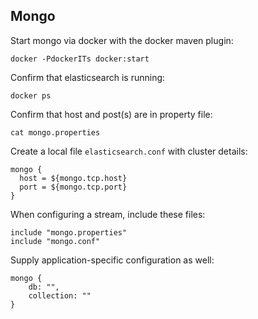 ## Mongo

Start mongo via docker with the docker maven plugin:

    docker -PdockerITs docker:start 

Confirm that elasticsearch is running:

    docker ps
  
Confirm that host and post(s) are in property file:
  
    cat mongo.properties

Create a local file `elasticsearch.conf` with cluster details:

    mongo {
      host = ${mongo.tcp.host}
      port = ${mongo.tcp.port}
    }

When configuring a stream, include these files:

    include "mongo.properties"
    include "mongo.conf"
    
Supply application-specific configuration as well:

    mongo {
        db: "",
        collection: ""
    }
    